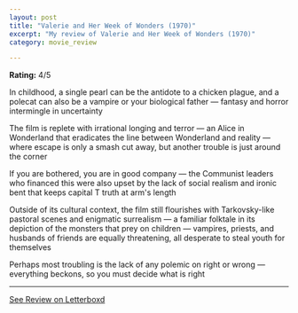 ```yaml
---
layout: post
title: "Valerie and Her Week of Wonders (1970)"
excerpt: "My review of Valerie and Her Week of Wonders (1970)"
category: movie_review

---
```


**Rating:** 4/5

In childhood, a single pearl can be the antidote to a chicken plague, and a polecat can also be a vampire or your biological father — fantasy and horror intermingle in uncertainty

The film is replete with irrational longing and terror — an Alice in Wonderland that eradicates the line between Wonderland and reality — where escape is only a smash cut away, but another trouble is just around the corner

If you are bothered, you are in good company — the Communist leaders who financed this were also upset by the lack of social realism and ironic bent that keeps capital T truth at arm's length

Outside of its cultural context, the film still flourishes with Tarkovsky-like pastoral scenes and enigmatic surrealism — a familiar folktale in its depiction of the monsters that prey on children — vampires, priests, and husbands of friends are equally threatening, all desperate to steal youth for themselves

Perhaps most troubling is the lack of any polemic on right or wrong — everything beckons, so you must decide what is right

<hr>

[See Review on Letterboxd](https://boxd.it/4R6fnl)

